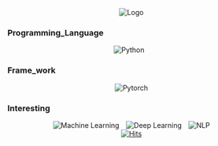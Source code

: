 <div align="center">
  <img src="https://capsule-render.vercel.app/api?type=venom&height=200&color=gradient&text=JS%20LAB&section=header&reversal=false&textBg=false&fontColor=CCA63D&fontSize=100&fontAlign=50&animation=fadeIn&descAlign=50&descAlignY=50" alt="Logo">
</div>

### Programming_Language

<div align="center">
  <img src="https://img.shields.io/badge/Python-3776AB?style=for-the-badge&logo=python&logoColor=white" alt="Python" style="display: inline-block; margin-right: 10px;">
</div>

### Frame_work

<div align="center">
  <img src="https://img.shields.io/badge/Pytorch-EE4C2C?style=for-the-badge&logo=pytorch&logoColor=white" alt="Pytorch" style="display: inline-block;">
</div>

### Interesting

<div align="center">
  <img src="https://img.shields.io/badge/Machine%20Learning-FF0000?style=for-the-badge&logo=machine-learning&logoColor=white" alt="Machine Learning" style="display: inline-block; margin-right: 10px;">
  <img src="https://img.shields.io/badge/Deep%20Learning-FF7F00?style=for-the-badge&logo=deep-learning&logoColor=white" alt="Deep Learning" style="display: inline-block; margin-right: 10px;">
  <img src="https://img.shields.io/badge/NLP-FFFF00?style=for-the-badge&logo=natural-language-processing&logoColor=white" alt="NLP" style="display: inline-block;">
</div>

<div align="center">
  <a href="https://hits.seeyoufarm.com">
    <img src="https://hits.seeyoufarm.com/api/count/incr/badge.svg?url=https%3A%2F%2Fgithub.com%2FJsuccessJ&count_bg=%23848279&title_bg=%23D75353&icon=coffeescript.svg&icon_color=%23DBC414&title=hits&edge_flat=false" alt="Hits">
  </a>
</div>

